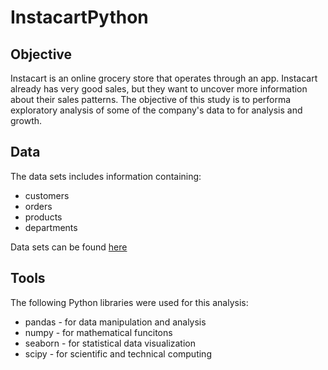 # InstacartPython

## Objective

Instacart is an online grocery store that operates through an app. Instacart already has very good sales, but they want to uncover more information about their sales patterns. The objective of this study is to performa exploratory analysis of some of the company's data to for analysis and growth. 

## Data

The data sets includes information containing:
* customers
* orders
* products
* departments

Data sets can be found [here](https://s3.amazonaws.com/coach-courses-us/public/courses/data-immersion/A4/A4_Data_Assets/4.3_orders_products.zip)

## Tools

The following Python libraries were used for this analysis:
* pandas - for data manipulation and analysis
* numpy - for mathematical funcitons 
* seaborn - for statistical data visualization
* scipy - for scientific and technical computing
